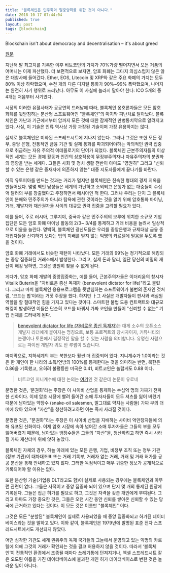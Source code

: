 ```yaml
---
title: "블록체인은 민주화와 탈중앙화를 위한 것이 아니다."
date: 2018-10-17 07:44:04
published: true
layout: post
tags: [blockchain]
---
```


Blockchain isn't about democracy and decentralisation – it's about greed

[원문](https://www.theguardian.com/technology/2018/oct/15/blockchain-democracy-decentralisation-bitcoin-price-cryptocurrencies)

지난해 말 최고치를 기록한 이후 비트코인의 가치가 70%가량 떨어지면서 모든 거품의 어머니는 이제 파산했다. 더 보편적으로 보자면, 암호 화폐는 그다지 의심스럽지 않은 않은 대참사에 들어갔다. Ether, EOS, Litecoin 및 XRP와 같은 주요 화폐의 가치는 모두 80% 이상 하락했으며, 수천 개의 다른 디지털 통화가 90%~99% 폭락했으며, 나머지는 완전히 사기 행위로 드러났다. 아무도 이 사실에 놀라지 말아야 한다: ICO 5개의 중 4개는 처음부터 사기였다.

시장의 이러한 유혈사태가 공공연히 드러남에 따라, 블록체인 옹호론자들은 모든 암호 화폐를 뒷받침하는 분산형 소프트웨어인 "블록체인"의 마지막 피난처로 달아났다. 블록체인은 가난과 기근에서부터 암까지 모든 것에 대한 잠재적인 만병통치약으로 알려지고 있다. 사실, 이 기술은 인류 역사상 가장 과장된 기술이며 가장 유용하지는 않다.

실제로 블록체인은 미화된 스프레드시트에 지나지 않는다. 그러나 그것은 또한 모든 정부, 중앙 은행, 전통적인 금융 기관 및 실제 통화를 파괴되어야하는 악의적인 권력 집중으로 취급하는 자유 주의적 이데올로기의 단어가 되었다. 블록체인 근본주의자들의 이상적인 세계는 모든 경제 활동과 인간의 상호작용이 무정부주의자나 자유주의자의 분권화의 영향을 받는 세계다. 그들은 사회 및 정치 생활 전반이 아마도 "영원히" 그리고 "신뢰할 수 있는 은행 같은 중재자에 의존하지 않는" 대중 지도자들에게 끝나기를 바란다.

아직 유토피아를 만드는 것과는 거리가 멀지만 블록체인은 친숙한 형태의 경제 지옥을 만들어냈다. 몇몇 백인 남성들은 세계의 가난하고 소외되고 은행가 없는 대중들이 수십억 달러의 부를 창출했다고 주장하면서 메시아인 척 한다. 그러나 우리는 단지 그 블록체인이 분배와 민주주의가 아니라 탐욕에 관한 것이라는 것을 알기 위해 암호통화 마이닝, 거래, 개발자와 재산권자들 사이의 대규모 권력 집중을 고려할 필요가 있다.

예를 들어, 주로 러시아, 그루지야, 중국과 같은 민주주의의 보루에 위치한 소규모 기업 집단은 모든 암호 화폐 마이닝 활동의 2/3~ 3/4를 통제하고 거래 비용을 늘려서 일상적으로 이윤을 늘린다. 명백히, 블록체인 광신도들은 우리를 중앙은행과 규제대상 금융 중개업자들을 신뢰하기 보다는 법의 지배를 받지 않는 익명의 카르텔에 믿음을 두도록 했을 것이다.

암호 화폐 거래에서도 비슷한 패턴이 나타났다. 모든 거래의 99%는 정기적으로 해킹되는 중앙 집중화된 거래소에서 발생한다. 그리고, 실제 돈과 달리, 일단 당신의 비밀의 재산이 해킹 당하면, 그것은 영원히 찾을 수 없게 된다.

게다가, 암호 화폐 개발의 중앙집중화는, 예를 들어, 근본주의자들은 이더리움의 창시자 Vitalik Buterin을 "자비로운 종신 독재자 (benevolent dictator for life)"라고 불렀다. 그리고 마치 블록체인 응용프로그램을 뒷받침하는 소프트웨어가 불변의 존재인 것처럼, ‘코드는 법’이라는 거짓 주장을 했다. 하지만 ㅏ그 사실은 개발자들이 판사와 배심원 역할을 할 절대적인 힘을 가지고 있다는 것이다. 스마트한 불법 도용 컨트랙트와 대규모 해킹이 발생하면 이들은 단순히 코드를 바꿔서 가짜 코인을 만들어 "신뢰할 수 없는" 기업 전체를 드러내게 된다.

> [benevolent dictator for life (자비로운 종신 독재자)](https://en.wikipedia.org/wiki/Benevolent_dictator_for_life)는 대게 소수의 오픈소스 개발자 리더에게 붙여지는 명칭으로, 보통 프로젝트의 창시자이자, 커뮤니티의 논쟁이나 토론에서 결정적인 말을 할 수 있는 사람을 의미합니다. 유명한 사람으로는 파이썬 개발자 귀도 반 루썸이 있습니다.

마지막으로, 지하세계의 부는 북한보다 훨씬 더 집중되어 있다. 지니계수가 1.0이라는 것은 한 개인이 한 나라의 소득/연방의 100%를 통제한다는 것을 의미하는 반면, 북한은 0.86을 기록했고, 오히려 불평등한 미국은 0.41, 비트코인은 놀랍게도 0.88 이다. 

> 비트코인 지니계수에 대한 논의는 [여기](https://link.springer.com/chapter/10.1007/978-981-13-0755-3_15)인 것 같은데 논문이 유료네

분명한 것은, ‘분권화’라는 주장은 이 사이비 산업을 통제하는 수십억 명의 가짜가 전파한 신화이다. 이제 암호 시장에 빨려 들어간 소매 투자자들이 모두 셔츠를 잃어 버렸기 때문에 남아있는 약장수 (snake-oil salesmen, 말그대로 약치는 사람들) 가짜 부의 더미에 앉아 있으며 "자산"을 청산하려고하면 이는 즉시 사라질 것이다.

분명한 것은, "분권화"라는 주장은 이 사이비 산업을 지배하는 사이비 억만장자들에 의해 유포된 신화이다. 이제 암호 시장에 속아 넘어간 소매 투자자들은 그들의 부를 모두 잃어버렸기 때문에, 남아있는 뱀장수들은 그들의 "자산"을, 청산하려고 하면 즉시 사라질 가짜 재산더미 위에 앉혀 놓았다.

블록체인 자체의 경우, 하늘 아래에 있는 모든 은행, 기업, 비정부 조직 또는 정부 기관(정부 기관)이 대차대조표 또는 거래 기록부, 거래자 없는 거래, 거래 및 거래 허가를 공공 분산을 통해 안내하고 있지 않다. 그러한 독점적이고 매우 귀중한 정보가 공개적으로 기록되어야 할 이유는 없다.

또한 분산형 기술(기업용 DLT라고도 함)이 실제로 사용되는 경우에는 블록체인과 아무런 관련이 없다. 그들은 사적이고 중앙 집중화 되어 있으며 단지 몇 개의 통제된 원장에 기록된다. 그들은 접근 허가를 필요로 하고, 그것은 자격을 갖춘 개인에게 부여된다. 그리고 아마도 가장 중요한 것은, 그들은 오랜 시간 동안 신뢰를 쌓아온 신뢰할 수 있는 당국에 근거하고 있다는 것이다. 이 모든 것은 이름만 "블록체인" 이다.

그것은 모든 "분할된" 블록체인이 실제로 사용되었을 때 중앙 집중화되고 허가된 데이터베이스라는 것을 말하고 있다. 이와 같이, 블록체인은 1979년에 발명된 표준 전자 스프레드시트에서도 개선되지 않았다.

어떤 심각한 기관도 세계 권위주의 독재 국가들의 그늘에서 운영되고 있는 익명의 카르텔에 의해 그것의 거래가 확인되는 것을 결코 허용하지 않을 것이다. 따라서 ‘블록체인’이 전통적인 환경에서 조종될 때마다 쓰레기통에 던져지거나, 엑셀 스프레드시트 같은 오도된 이름을 가진 데이터베이스에 불과한 개인 허가 데이터베이스로 변한 것은 놀라운 일이 아니다.